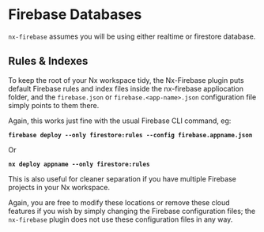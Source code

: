 # Firebase Databases

`nx-firebase` assumes you will be using either realtime or firestore database.

## Rules & Indexes

To keep the root of your Nx workspace tidy, the Nx-Firebase plugin puts default Firebase rules and index files inside the nx-firebase appliocation folder, and the `firebase.json` or `firebase.<app-name>.json` configuration file simply points to them there.

Again, this works just fine with the usual Firebase CLI command, eg:

**`firebase deploy --only firestore:rules --config firebase.appname.json`**

Or

**`nx deploy appname --only firestore:rules`**

This is also useful for cleaner separation if you have multiple Firebase projects in your Nx workspace.

Again, you are free to modify these locations or remove these cloud features if you wish by simply changing the Firebase configuration files; the `nx-firebase` plugin does not use these configuration files in any way.

